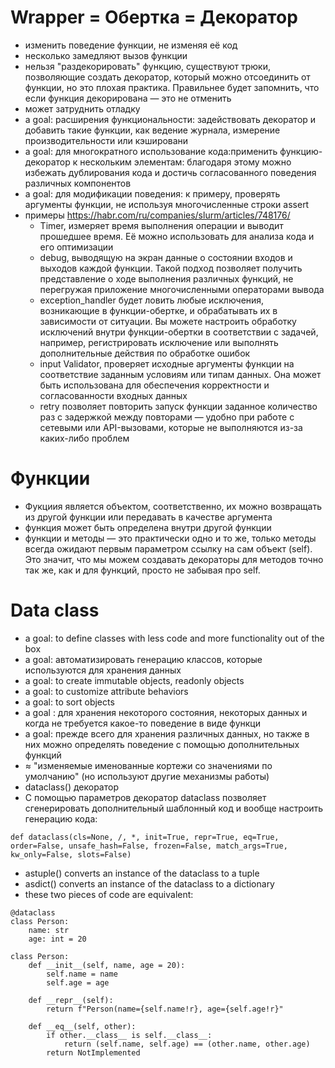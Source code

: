 # Wrapper = Обертка = Декоратор
* изменить поведение функции, не изменяя её код
* несколько замедляют вызов функции
* нельзя "раздекорировать" функцию, существуют трюки, позволяющие создать декоратор, который можно отсоединить от функции, но это плохая практика. Правильнее будет запомнить, что если функция декорирована — это не отменить
* может затруднить отладку
* a goal: расширения функциональности: задействовать декоратор и добавить такие функции, как ведение журнала, измерение производительности или кэшировани
* a goal: для многократного использование кода:применить функцию-декоратор к нескольким элементам: благодаря этому можно избежать дублирования кода и достичь согласованного поведения различных компонентов
* a goal: для модификации поведения: к примеру, проверять аргументы функции, не используя многочисленные строки assert
* примеры https://habr.com/ru/companies/slurm/articles/748176/
   + Timer, измеряет время выполнения операции и выводит прошедшее время. Её можно использовать  для анализа кода и его оптимизации
   + debug, выводящую на экран данные о состоянии входов и выходов каждой функции. Такой подход позволяет получить представление о ходе выполнения различных функций, не перегружая приложение многочисленными операторами вывода
   + exception_handler будет ловить любые исключения, возникающие в функции-обертке, и обрабатывать их в зависимости от ситуации. Вы можете настроить обработку исключений внутри функции-обертки в соответствии с задачей, например, регистрировать исключение или выполнять дополнительные действия по обработке ошибок
   + input Validator, проверяет исходные аргументы функции на соответствие заданным условиям или типам данных. Она может быть использована для обеспечения корректности и согласованности входных данных
   + retry позволяет повторить запуск функции заданное количество раз с задержкой между повторами — удобно при работе с сетевыми или API-вызовами, которые не выполняются из-за каких-либо проблем

# Функции
* Фукциия является объектом, соответственно, их можно возвращать из другой функции или передавать в качестве аргумента
* функция может быть определена внутри другой функции
* функции и методы — это практически одно и то же, только методы всегда ожидают первым параметром ссылку на сам объект (self). Это значит, что мы можем создавать декораторы для методов точно так же, как и для функций, просто не забывая про self.

# Data class
* a goal: to define classes with less code and more functionality out of the box
* a goal: автоматизировать генерацию классов, которые используются для хранения данных
* a goal: to create immutable objects, readonly objects
* a goal: to customize attribute behaviors
* a goal: to sort objects
* a goal : для хранения некоторого состояния, некоторых данных и когда не требуется какое-то поведение в виде функци
* a goal: прежде всего для хранения различных данных, но также в них можно определять поведение с помощью дополнительных функций
* ≈ "изменяемые именованные кортежи со значениями по умолчанию" (но используют другие механизмы работы)
* dataclass() декоратор
* С помощью параметров декоратор dataclass позволяет сгенерировать дополнительный шаблонный код и вообще настроить генерацию кода:
```
def dataclass(cls=None, /, *, init=True, repr=True, eq=True, order=False, unsafe_hash=False, frozen=False, match_args=True, kw_only=False, slots=False)
```
* astuple() converts an instance of the dataclass to a tuple
* asdict() converts an instance of the dataclass to a dictionary
* these two pieces of code are equivalent:
```
@dataclass
class Person:
    name: str
    age: int = 20
```
```
class Person:
    def __init__(self, name, age = 20):
        self.name = name
        self.age = age
 
    def __repr__(self):
        return f"Person(name={self.name!r}, age={self.age!r}"
     
    def __eq__(self, other):
        if other.__class__ is self.__class__:
            return (self.name, self.age) == (other.name, other.age)
        return NotImplemented
```
